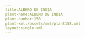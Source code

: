 ```yaml
---
title:ALBERO DE INDIA
plant-name:ALBERO DE INDIA
plant-number:158
plant-xml:/assets/xml/plant158.xml
layout:single-xml
---
```

